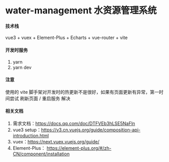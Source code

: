 # water-management 水资源管理系统


#### 技术栈
vue3 + vuex + Element-Plus + Echarts + vue-router + vite


#### 开发时服务

1.  yarn
2.  yarn dev


#### 注意

使用的 vite 脚手架对开发时的热更新不是很好，如果有页面更新有异常，第一时间尝试 刷新页面 / 重启服务 解决


#### 相关文档

1.  需求文档：https://docs.qq.com/doc/DTFVEb3hLSE5NaFln
2.  vue3 setup：https://v3.cn.vuejs.org/guide/composition-api-introduction.html
3.  vuex：https://next.vuex.vuejs.org/guide/
4.  Element-Plus： https://element-plus.org/#/zh-CN/component/installation


